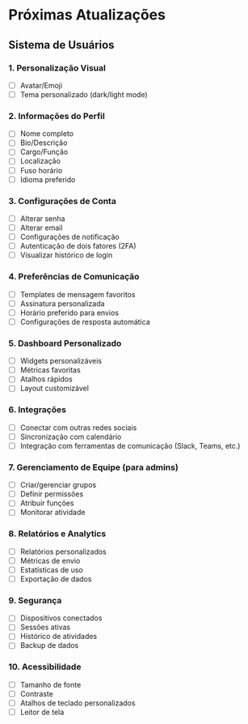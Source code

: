 # Próximas Atualizações

## Sistema de Usuários

### 1. Personalização Visual
- [ ] Avatar/Emoji
- [ ] Tema personalizado (dark/light mode)

### 2. Informações do Perfil
- [ ] Nome completo
- [ ] Bio/Descrição
- [ ] Cargo/Função
- [ ] Localização
- [ ] Fuso horário
- [ ] Idioma preferido

### 3. Configurações de Conta
- [ ] Alterar senha
- [ ] Alterar email
- [ ] Configurações de notificação
- [ ] Autenticação de dois fatores (2FA)
- [ ] Visualizar histórico de login

### 4. Preferências de Comunicação
- [ ] Templates de mensagem favoritos
- [ ] Assinatura personalizada
- [ ] Horário preferido para envios
- [ ] Configurações de resposta automática

### 5. Dashboard Personalizado
- [ ] Widgets personalizáveis
- [ ] Métricas favoritas
- [ ] Atalhos rápidos
- [ ] Layout customizável

### 6. Integrações
- [ ] Conectar com outras redes sociais
- [ ] Sincronização com calendário
- [ ] Integração com ferramentas de comunicação (Slack, Teams, etc.)

### 7. Gerenciamento de Equipe (para admins)
- [ ] Criar/gerenciar grupos
- [ ] Definir permissões
- [ ] Atribuir funções
- [ ] Monitorar atividade

### 8. Relatórios e Analytics
- [ ] Relatórios personalizados
- [ ] Métricas de envio
- [ ] Estatísticas de uso
- [ ] Exportação de dados

### 9. Segurança
- [ ] Dispositivos conectados
- [ ] Sessões ativas
- [ ] Histórico de atividades
- [ ] Backup de dados

### 10. Acessibilidade
- [ ] Tamanho de fonte
- [ ] Contraste
- [ ] Atalhos de teclado personalizados
- [ ] Leitor de tela

